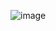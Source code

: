 ![image](https://user-images.githubusercontent.com/67637716/214863638-07ddcc3b-4d7b-4fa1-9715-87f2ee26ce12.png)
